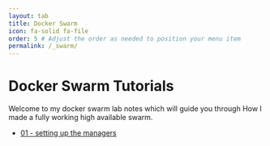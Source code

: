 ```yaml
---
layout: tab
title: Docker Swarm
icon: fa-solid fa-file
order: 5 # Adjust the order as needed to position your menu item
permalink: /_swarm/
---
```

# Docker Swarm Tutorials

Welcome to my docker swarm lab notes which will guide you through How I made a fully working high available swarm. 
- [01 - setting up the managers](/posts/swarm/2025-02-08-the-swarm.md)

